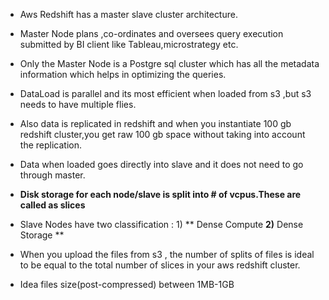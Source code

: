 * Aws Redshift has a master slave cluster architecture.
* Master Node plans ,co-ordinates and oversees query execution submitted by BI client like Tableau,microstrategy etc.
* Only the Master Node is a Postgre sql cluster which has all the metadata information which helps in optimizing the queries.
* DataLoad is parallel and its most efficient when loaded from s3 ,but s3 needs to have multiple flies.

* Also data is replicated  in redshift and when you instantiate 100 gb redshift cluster,you get raw 100 gb space without taking into account the replication.

* Data when loaded goes directly into slave and it does not need to go through master.

* **Disk storage for each node/slave is split into \# of vcpus.These are called as slices**

* Slave Nodes have two classification : 1\) ** Dense Compute **2\)** Dense Storage **

* When you upload the files from s3 , the number of splits of files is ideal to be equal to the total number of slices  in your aws redshift cluster.

* Idea files size\(post-compressed\) between 1MB-1GB



